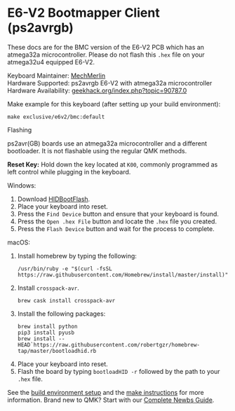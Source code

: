 # E6-V2 Bootmapper Client (ps2avrgb)

These docs are for the BMC version of the E6-V2 PCB which has an atmega32a microcontroller. Please do not flash this `.hex` file on your atmega32u4 equipped E6-V2. 

Keyboard Maintainer: [MechMerlin](https://github.com/mechmerlin)  
Hardware Supported: ps2avrgb E6-V2 with atmega32a microcontroller  
Hardware Availability: [geekhack.org/index.php?topic=90787.0](https://geekhack.org/index.php?topic=90787.0)  

Make example for this keyboard (after setting up your build environment):

    make exclusive/e6v2/bmc:default

Flashing

ps2avr(GB) boards use an atmega32a microcontroller and a different bootloader. It is not flashable using the regular QMK methods. 

**Reset Key:** Hold down the key located at `K00`, commonly programmed as left control while plugging in the keyboard. 

Windows: 
1. Download [HIDBootFlash](http://vusb.wikidot.com/project:hidbootflash).
2. Place your keyboard into reset. 
3. Press the `Find Device` button and ensure that your keyboard is found.
4. Press the `Open .hex File` button and locate the `.hex` file you created.
5. Press the `Flash Device` button and wait for the process to complete. 

macOS:
1. Install homebrew by typing the following:   
    ```
    /usr/bin/ruby -e "$(curl -fsSL https://raw.githubusercontent.com/Homebrew/install/master/install)"
    ```
2. Install `crosspack-avr`.  
    ```
    brew cask install crosspack-avr
    ```
3. Install the following packages:
    ```
    brew install python
    pip3 install pyusb
    brew install --HEAD`https://raw.githubusercontent.com/robertgzr/homebrew-tap/master/bootloadhid.rb

4. Place your keyboard into reset. 
5. Flash the board by typing `bootloadHID -r` followed by the path to your `.hex` file. 

See the [build environment setup](https://docs.qmk.fm/#/getting_started_build_tools) and the [make instructions](https://docs.qmk.fm/#/getting_started_make_guide) for more information. Brand new to QMK? Start with our [Complete Newbs Guide](https://docs.qmk.fm/#/newbs).
